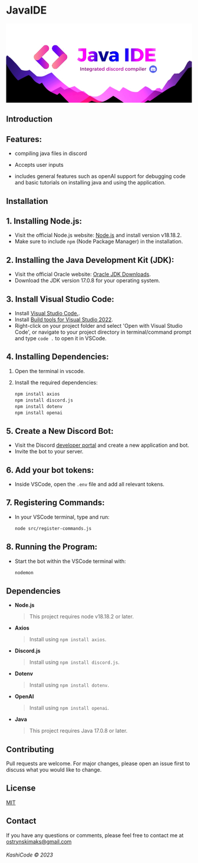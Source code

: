 # JavaIDE
![Java Logo](https://github.com/KashiCode/JavaIDE/blob/main/JAVA%20logo2.jpg?raw=true)





## Introduction

## Features:

- compiling java files in discord
- Accepts user inputs

- includes general features such as openAI support for debugging code and basic tutorials on installing java and using the application. 



## Installation

## 1. Installing Node.js:

- Visit the official Node.js website: [Node.js](https://nodejs.org/) and install version v18.18.2.
-  Make sure to include `npm` (Node Package Manager) in the installation.

## 2. Installing the Java Development Kit (JDK):

- Visit the official Oracle website: [Oracle JDK Downloads](https://www.oracle.com/java/technologies/javase-jdk15-downloads.html).
- Download the JDK version 17.0.8 for your operating system.

 ## 3. Install Visual Studio Code:
- Install [Visual Studio Code.](https://code.visualstudio.com/).
- Install [Build tools for Visual Studio 2022](https://visualstudio.microsoft.com/downloads/?q=build+tools).
- Right-click on your project folder and select 'Open with Visual Studio Code', or navigate to your project directory in terminal/command prompt and type `code .` to open it in VSCode.

## 4. Installing Dependencies:

1. Open the terminal in vscode.
3. Install the required dependencies:

   ```bash
   npm install axios
   npm install discord.js
   npm install dotenv
   npm install openai
   ```

## 5. Create a New Discord Bot:
- Visit the Discord [developer portal](https://discord.com/developers/applications) and create a new application and bot.
- Invite the bot to your server.


## 6. Add your bot tokens:

- Inside VSCode, open the `.env` file and add all relevant tokens.

## 7. Registering Commands:

- In your VSCode terminal, type and run:
     ```bash
     node src/register-commands.js
     ```

## 8. Running the Program:

- Start the bot within the VSCode terminal with:
     ```bash
     nodemon
     ```

## Dependencies

- **Node.js**
  > This project requires node v18.18.2 or later.

- **Axios**
  > Install using `npm install axios`.

- **Discord.js**
  > Install using `npm install discord.js`.

- **Dotenv**
  > Install using `npm install dotenv`.

- **OpenAI**
  > Install using `npm install openai`.

- **Java**
  > This project requires Java 17.0.8 or later.


## Contributing
Pull requests are welcome. For major changes, please open an issue first to discuss what you would like to change.

## License
[MIT](https://opensource.org/licenses/MIT)

## Contact
If you have any questions or comments, please feel free to contact me at ostrynskimaks@gmail.com



###### KashiCode © 2023








